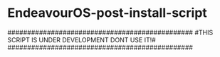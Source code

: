 # EndeavourOS-post-install-script
###############################################
#THIS SCRIPT IS UNDER DEVELOPMENT DONT USE IT!#
###############################################
